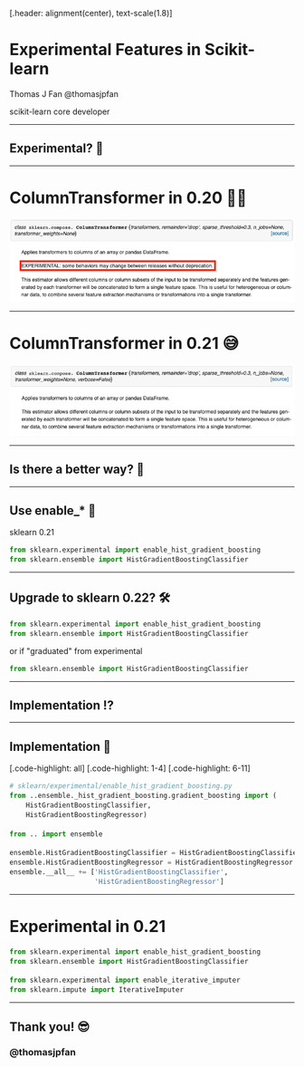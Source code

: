 [.header: alignment(center), text-scale(1.8)]

# Experimental Features in Scikit-learn

Thomas J Fan
@thomasjpfan

scikit-learn core developer

---

## Experimental? 🔬

---

# ColumnTransformer in 0.20 🕵️‍♂️

![inline](images/column_transformer_experimental.png)

---

# ColumnTransformer in 0.21 😅

![inline](images/column_transformer_021.png)

---

## Is there a better way? 🤔

---

## Use enable\_\* 🤗

sklearn 0.21

```python
from sklearn.experimental import enable_hist_gradient_boosting
from sklearn.ensemble import HistGradientBoostingClassifier
```

---

## Upgrade to sklearn 0.22? 🛠

```python
from sklearn.experimental import enable_hist_gradient_boosting
from sklearn.ensemble import HistGradientBoostingClassifier
```

or if "graduated" from experimental

```python
from sklearn.ensemble import HistGradientBoostingClassifier
```

---

## Implementation ⁉️

---

## Implementation 🤯

[.code-highlight: all]
[.code-highlight: 1-4]
[.code-highlight: 6-11]

```python
# sklearn/experimental/enable_hist_gradient_boosting.py
from ..ensemble._hist_gradient_boosting.gradient_boosting import (
    HistGradientBoostingClassifier,
    HistGradientBoostingRegressor)

from .. import ensemble

ensemble.HistGradientBoostingClassifier = HistGradientBoostingClassifier
ensemble.HistGradientBoostingRegressor = HistGradientBoostingRegressor
ensemble.__all__ += ['HistGradientBoostingClassifier',
                     'HistGradientBoostingRegressor']
```

---

# Experimental in 0.21

```python
from sklearn.experimental import enable_hist_gradient_boosting
from sklearn.ensemble import HistGradientBoostingClassifier

from sklearn.experimental import enable_iterative_imputer
from sklearn.impute import IterativeImputer
```

---

## Thank you! 😎

### @thomasjpfan
